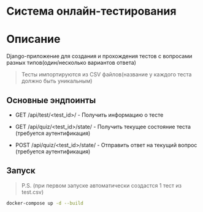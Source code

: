 # Система онлайн-тестирования

# Описание
Django-приложение для создания и прохождения тестов с вопросами разных типов(один/несколько вариантов ответа)
> Тесты импортируются из CSV файлов(название у каждого теста должно быть уникальным)

## Основные эндпоинты

- GET /api/test/<test_id>/ - Получить информацию о тесте

- GET /api/quiz/<test_id>/state/ - Получить текущее состояние теста (требуется аутентификация)
  
- POST /api/quiz/<test_id>/state/ - Отправить ответ на текущий вопрос (требуется аутентификация)

## Запуск
> P.S. (при первом запуске автоматически создастся 1 тест из test.csv)
```bash
docker-compose up -d --build
```
